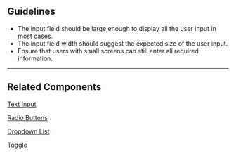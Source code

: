 ## Guidelines

-   The input field should be large enough to display all the user input in most cases.
-   The input field width should suggest the expected size of the user input.
-   Ensure that users with small screens can still enter all required information.

---

## Related Components

[Text Input](#/components/Input)

[Radio Buttons](#/components/Radio)

[Dropdown List](#/components/Drop)

[Toggle](#/components/FlatSelect)
